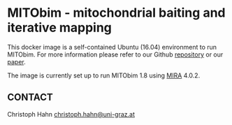 MITObim - mitochondrial baiting and iterative mapping
=====================================================

This docker image is a self-contained Ubuntu (16.04) environment to run MITObim. For more information please refer to our Github [repository](https://github.com/chrishah/MITObim) or our [paper](http://nar.oxfordjournals.org/content/41/13/e129 "MITObim full article at NAR").

The image is currently set up to run MITObim 1.8 using [MIRA](http://mira-assembler.sourceforge.net/docs/DefinitiveGuideToMIRA.html) 4.0.2.

CONTACT
-------

Christoph Hahn <christoph.hahn@uni-graz.at>

